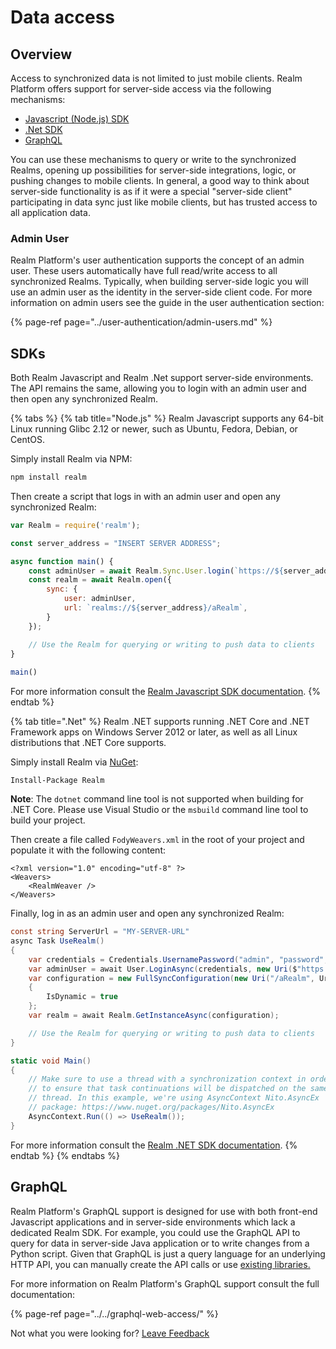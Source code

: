 # Data access

## Overview

Access to synchronized data is not limited to just mobile clients. Realm Platform offers support for server-side access via the following mechanisms:

* [Javascript \(Node.js\) SDK](https://realm.io/docs/javascript/latest/)
* [.Net SDK](https://realm.io/docs/dotnet/latest/)
* [GraphQL](../../graphql-web-access/)

You can use these mechanisms to query or write to the synchronized Realms, opening up possibilities for server-side integrations, logic, or pushing changes to mobile clients. In general, a good way to think about server-side functionality is as if it were a special "server-side client" participating in data sync just like mobile clients, but has trusted access to all application data.

### Admin User

Realm Platform's user authentication supports the concept of an admin user. These users automatically have full read/write access to all synchronized Realms. Typically, when building server-side logic you will use an admin user as the identity in the server-side client code. For more information on admin users see the guide in the user authentication section:

{% page-ref page="../user-authentication/admin-users.md" %}

## SDKs

Both Realm Javascript and Realm .Net support server-side environments. The API remains the same, allowing you to login with an admin user and then open any synchronized Realm.

{% tabs %}
{% tab title="Node.js" %}
Realm Javascript supports any 64-bit Linux running Glibc 2.12 or newer, such as Ubuntu, Fedora, Debian, or CentOS.

Simply install Realm via NPM:

```bash
npm install realm
```

Then create a script that logs in with an admin user and open any synchronized Realm:

```javascript
var Realm = require('realm');

const server_address = "INSERT SERVER ADDRESS";

async function main() {
    const adminUser = await Realm.Sync.User.login(`https://${server_address}`, 'admin', 'password');
    const realm = await Realm.open({
        sync: {
            user: adminUser,
            url: `realms://${server_address}/aRealm`,
        }
    });

    // Use the Realm for querying or writing to push data to clients
}
 
main()
```

For more information consult the [Realm Javascript SDK documentation](https://realm.io/docs/javascript/latest/).
{% endtab %}

{% tab title=".Net" %}
Realm .NET supports running .NET Core and .NET Framework apps on Windows Server 2012 or later, as well as all Linux distributions that .NET Core supports.

Simply install Realm via [NuGet](https://www.nuget.org/packages/Realm/):

```text
Install-Package Realm
```

**Note**: The `dotnet` command line tool is not supported when building for .NET Core. Please use Visual Studio or the `msbuild` command line tool to build your project.

Then create a file called `FodyWeavers.xml` in the root of your project and populate it with the following content:

```markup
<?xml version="1.0" encoding="utf-8" ?>
<Weavers>
    <RealmWeaver />
</Weavers>
```

Finally, log in as an admin user and open any synchronized Realm:

```csharp
const string ServerUrl = "MY-SERVER-URL"
async Task UseRealm()
{
    var credentials = Credentials.UsernamePassword("admin", "password", createUser: false);
    var adminUser = await User.LoginAsync(credentials, new Uri($"https://{ServerUrl}"));
    var configuration = new FullSyncConfiguration(new Uri("/aRealm", UriKind.Relative), adminUser)
    {
        IsDynamic = true
    };
    var realm = await Realm.GetInstanceAsync(configuration);

    // Use the Realm for querying or writing to push data to clients
}

static void Main()
{
    // Make sure to use a thread with a synchronization context in order
    // to ensure that task continuations will be dispatched on the same
    // thread. In this example, we're using AsyncContext Nito.AsyncEx
    // package: https://www.nuget.org/packages/Nito.AsyncEx
    AsyncContext.Run(() => UseRealm());
}
```

For more information consult the [Realm .NET SDK documentation](http://realm.io/docs/dotnet/latest/).
{% endtab %}
{% endtabs %}

## GraphQL

Realm Platform's GraphQL support is designed for use with both front-end Javascript applications and in server-side environments which lack a dedicated Realm SDK. For example, you could use the GraphQL API to query for data in server-side Java application or to write changes from a Python script. Given that GraphQL is just a query language for an underlying HTTP API, you can manually create the API calls or use [existing libraries.](http://graphql.org/code/)

For more information on Realm Platform's GraphQL support consult the full documentation:

{% page-ref page="../../graphql-web-access/" %}



Not what you were looking for? [Leave Feedback](https://realm3.typeform.com/to/A4guM3) 

